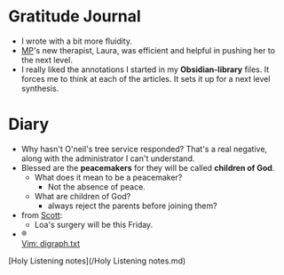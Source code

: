 # Gratitude Journal 

- I wrote with a bit more fluidity. 
- [MP](/MP.md)'s new therapist, Laura, was efficient and helpful in pushing her to the next level.
- I really liked the annotations I started in my **Obsidian-library** files. It forces me to think at each of the articles. It sets it up for a next level synthesis.  

# Diary 

- Why hasn't O'neil's tree service responded? That's a real negative, along with the administrator I can't understand.
- Blessed are the **peacemakers** for they will be called **children of God**. 
    - What does it mean to be a peacemaker?
        - Not the absence of peace. 
    - What are children of God?
        - always reject the parents before joining them?
- from [Scott](/Scott.md):
    - Loa's surgery will be this Friday.
- ®  
[Vim: digraph.txt](https://vimhelp.org/digraph.txt.html)

[Holy Listening notes](/Holy Listening notes.md)
